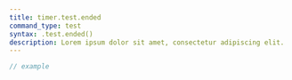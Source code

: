 ```yaml
---
title: timer.test.ended
command_type: test
syntax: .test.ended()
description: Lorem ipsum dolor sit amet, consectetur adipiscing elit.
---
```


```javascript
// example
```